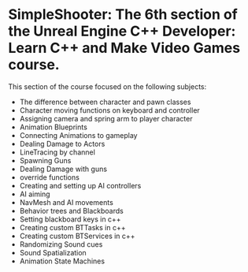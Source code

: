 # SimpleShooter: The 6th section of the Unreal Engine C++ Developer: Learn C++ and Make Video Games course.

This section of the course focused on the following subjects:
 - The difference between character and pawn classes
 - Character moving functions on keyboard and controller
 - Assigning camera and spring arm to player character
 - Animation Blueprints
 - Connecting Animations to gameplay
 - Dealing Damage to Actors
 - LineTracing by channel
 - Spawning Guns
 - Dealing Damage with guns
 - override functions
 - Creating and setting up AI controllers
 - AI aiming
 - NavMesh and AI movements
 - Behavior trees and Blackboards
 - Setting blackboard keys in c++
 - Creating custom BTTasks in c++
 - Creating custom BTServices in c++
 - Randomizing Sound cues
 - Sound Spatialization
 - Animation State Machines
